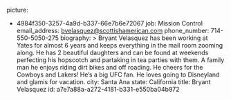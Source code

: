 picture:
  - 4984f350-3257-4a9d-b337-66e7b6e72067
job: Mission Control
email_address: bvelasquez@scottishamerican.com
phone_number: 714-550-5050-275
biography: >
  Bryant Velasquez has been working at Yates for almost 6 years and keeps everything in the mail room
  zooming along. He has 2 beautiful daughters and can be found at weekends perfecting his hopscotch
  and partaking in tea parties with them. A family man he enjoys riding dirt bikes and off roading. He
  cheers for the Cowboys and Lakers! He’s a big UFC fan. He loves going to Disneyland and glamis for
  vacation.
city: Santa Ana
state: California
title: Bryant Velasquez
id: a7e7a88a-a272-4181-b331-e550ba04b972
